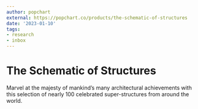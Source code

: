 ```yaml
---
author: popchart
external: https://popchart.co/products/the-schematic-of-structures
date: '2023-01-10'
tags:
- research
- inbox
---
```


# The Schematic of Structures

Marvel at the majesty of mankind’s many architectural achievements with this selection of nearly 100 celebrated super-structures from around the world.
